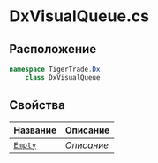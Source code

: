 
# DxVisualQueue.cs
## Расположение
```csharp
namespace TigerTrade.Dx  
    class DxVisualQueue
```

## Свойства
| Название | Описание |
| --- | --- |
| [`Empty`](./svoistva/Empty.md) | *Описание* |
